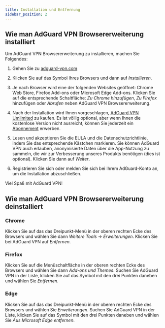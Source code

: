 ```yaml
---
title: Installation und Entfernung
sidebar_position: 2
---
```


## Wie man AdGuard VPN Browsererweiterung installiert

Um AdGuard VPN Browsererweiterung zu installieren, machen Sie Folgendes:

1. Gehen Sie zu [adguard-vpn.com](https://adguard-vpn.com/browser-extension/overview.html)

2. Klicken Sie auf das Symbol Ihres Browsers und dann auf *Installieren*.

3. Je nach Browser wird eine der folgenden Websites geöffnet: Chrome Web Store, Firefox Add-ons oder Microsoft Edge Add-ons. Klicken Sie auf die entsprechende Schaltfläche: *Zu Chrome hinzufügen*, *Zu Firefox* hinzufügen oder *Abrufen* neben AdGuard VPN Browsererweiterung.

4. Nach der Installation wird Ihnen vorgeschlagen, [AdGuard VPN Umlimited](https://adguard-vpn.com/thankyou.html) zu kaufen. Es ist völlig optional, aber wenn Ihnen die kostenlose Version nicht ausreicht, können Sie jederzeit ein [Abonnement](/general/subscription.md) erwerben.

4. Lesen und akzeptieren Sie die EULA und die Datenschutzrichtlinie, indem Sie das entsprechende Kästchen markieren. Sie können AdGuard VPN auch erlauben, anonymisierte Daten über die App-Nutzung zu sammeln, die wir zur Verbesserung unseres Produkts benötigen (dies ist optional). Klicken Sie dann auf *Weiter*.

5. Registrieren Sie sich oder melden Sie sich bei Ihrem AdGuard-Konto an, um die Installation abzuschließen.

Viel Spaß mit AdGuard VPN!

## Wie man AdGuard VPN Browsererweiterung deinstalliert

### Chrome

Klicken Sie auf das das Dreipunkt-Menü in der oberen rechten Ecke des Browsers und wählen Sie dann *Weitere Tools → Erweiterungen*. Klicken Sie bei AdGuard VPN auf *Entfernen*.

### Firefox

Klicken Sie auf die Menüschaltfläche in der oberen rechten Ecke des Browsers und wählen Sie dann *Add-ons und Themes*. Suchen Sie AdGuard VPN in der Liste, klicken Sie auf das Symbol mit den drei Punkten daneben und wählen Sie *Entfernen*.

### Edge

Klicken Sie auf das das Dreipunkt-Menü in der oberen rechten Ecke des Browsers und wählen Sie *Erweiterungen*. Suchen Sie AdGuard VPN in der Liste, klicken Sie auf das Symbol mit den drei Punkten daneben und wählen Sie *Aus Microsoft Edge entfernen*.